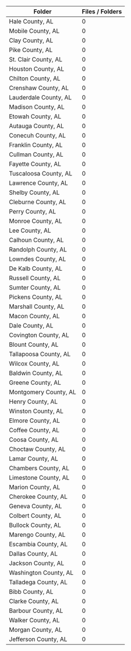 | Folder                |   Files / Folders |
|-----------------------|-------------------|
| Hale County, AL       |                 0 |
| Mobile County, AL     |                 0 |
| Clay County, AL       |                 0 |
| Pike County, AL       |                 0 |
| St. Clair County, AL  |                 0 |
| Houston County, AL    |                 0 |
| Chilton County, AL    |                 0 |
| Crenshaw County, AL   |                 0 |
| Lauderdale County, AL |                 0 |
| Madison County, AL    |                 0 |
| Etowah County, AL     |                 0 |
| Autauga County, AL    |                 0 |
| Conecuh County, AL    |                 0 |
| Franklin County, AL   |                 0 |
| Cullman County, AL    |                 0 |
| Fayette County, AL    |                 0 |
| Tuscaloosa County, AL |                 0 |
| Lawrence County, AL   |                 0 |
| Shelby County, AL     |                 0 |
| Cleburne County, AL   |                 0 |
| Perry County, AL      |                 0 |
| Monroe County, AL     |                 0 |
| Lee County, AL        |                 0 |
| Calhoun County, AL    |                 0 |
| Randolph County, AL   |                 0 |
| Lowndes County, AL    |                 0 |
| De Kalb County, AL    |                 0 |
| Russell County, AL    |                 0 |
| Sumter County, AL     |                 0 |
| Pickens County, AL    |                 0 |
| Marshall County, AL   |                 0 |
| Macon County, AL      |                 0 |
| Dale County, AL       |                 0 |
| Covington County, AL  |                 0 |
| Blount County, AL     |                 0 |
| Tallapoosa County, AL |                 0 |
| Wilcox County, AL     |                 0 |
| Baldwin County, AL    |                 0 |
| Greene County, AL     |                 0 |
| Montgomery County, AL |                 0 |
| Henry County, AL      |                 0 |
| Winston County, AL    |                 0 |
| Elmore County, AL     |                 0 |
| Coffee County, AL     |                 0 |
| Coosa County, AL      |                 0 |
| Choctaw County, AL    |                 0 |
| Lamar County, AL      |                 0 |
| Chambers County, AL   |                 0 |
| Limestone County, AL  |                 0 |
| Marion County, AL     |                 0 |
| Cherokee County, AL   |                 0 |
| Geneva County, AL     |                 0 |
| Colbert County, AL    |                 0 |
| Bullock County, AL    |                 0 |
| Marengo County, AL    |                 0 |
| Escambia County, AL   |                 0 |
| Dallas County, AL     |                 0 |
| Jackson County, AL    |                 0 |
| Washington County, AL |                 0 |
| Talladega County, AL  |                 0 |
| Bibb County, AL       |                 0 |
| Clarke County, AL     |                 0 |
| Barbour County, AL    |                 0 |
| Walker County, AL     |                 0 |
| Morgan County, AL     |                 0 |
| Jefferson County, AL  |                 0 |